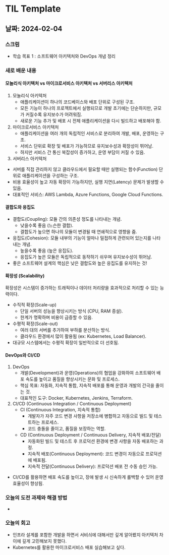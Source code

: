 # TIL Template

## 날짜: 2024-02-04

### 스크럼
- 학습 목표 1 : 소프트웨어 아키텍처와 DevOps 개념 정리

### 새로 배운 내용
#### 모놀리식 아키텍처 vs 마이크로서비스 아키텍처 vs 서버리스 아키텍처
1. 모놀리식 아키텍처
   - 애플리케이션이 하나의 코드베이스와 배포 단위로 구성된 구조.
   - 모든 기능이 하나의 프로젝트에서 실행되므로 개발 초기에는 단순하지만, 규모가 커질수록 유지보수가 어려워짐. 
   - 새로운 기능 추가 및 배포 시 전체 애플리케이션을 다시 빌드하고 배포해야 함.
2. 마이크로서비스 아키텍처
   - 애플리케이션을 여러 개의 독립적인 서비스로 분리하여 개발, 배포, 운영하는 구조. 
   - 서비스 단위로 확장 및 배포가 가능하므로 유지보수성과 확장성이 뛰어남. 
   - 하지만 서비스 간 통신 복잡성이 증가하고, 운영 부담이 커질 수 있음.
3. 서버리스 아키텍처
- 서버를 직접 관리하지 않고 클라우드에서 필요할 때만 실행되는 함수(Function) 단위로 애플리케이션을 구성하는 구조. 
- 비용 효율성이 높고 자동 확장이 가능하지만, 실행 지연(Latency) 문제가 발생할 수 있음. 
- 대표적인 서비스: AWS Lambda, Azure Functions, Google Cloud Functions.

#### 결합도와 응집도
- 결합도(Coupling): 모듈 간의 의존성 정도를 나타내는 개념.
  - 낮을수록 좋음 (느슨한 결합).
  - 결합도가 높으면 하나의 모듈이 변경될 때 연쇄적으로 영향을 줌.
- 응집도(Cohesion): 모듈 내부의 기능이 얼마나 밀접하게 관련되어 있는지를 나타내는 개념.
  - 높을수록 좋음 (높은 응집도). 
  - 응집도가 높은 모듈은 독립적으로 동작하기 쉬우며 유지보수성이 뛰어남.
- 좋은 소프트웨어 설계의 핵심은 낮은 결합도와 높은 응집도를 유지하는 것!

#### 확장성 (Scalability)
확장성은 시스템이 증가하는 트래픽이나 데이터 처리량을 효과적으로 처리할 수 있는 능력이다.
- 수직적 확장(Scale-up)
  - 단일 서버의 성능을 향상시키는 방식 (CPU, RAM 증설).
  - 한계가 명확하며 비용이 급증할 수 있음.
- 수평적 확장(Scale-out)
  - 여러 대의 서버를 추가하여 부하를 분산하는 방식.
  - 클라우드 환경에서 많이 활용됨 (ex: Kubernetes, Load Balancer).
- 대규모 시스템에서는 수평적 확장이 일반적으로 더 선호됨.

#### DevOps와 CI/CD
1. DevOps
   - 개발(Development)과 운영(Operations)의 협업을 강화하여 소프트웨어 배포 속도를 높이고 품질을 향상시키는 문화 및 프로세스.
   - 핵심 목표: 자동화, 지속적 통합, 지속적 배포를 통해 운영과 개발의 간극을 줄이는 것.
   - 대표적인 도구: Docker, Kubernetes, Jenkins, Terraform.
2. CI/CD (Continuous Integration / Continuous Deployment)
   - CI (Continuous Integration, 지속적 통합)
     - 개발자가 자주 코드 변경 사항을 저장소에 병합하고 자동으로 빌드 및 테스트하는 프로세스.
     - 코드 충돌을 줄이고, 품질을 보장하는 역할.
   - CD (Continuous Deployment / Continuous Delivery, 지속적 배포/전달)
     - 자동화된 빌드 및 테스트 후 프로덕션 환경에 변경 사항을 자동 배포하는 과정.
     - 지속적 배포(Continuous Deployment): 코드 변경이 자동으로 프로덕션에 배포됨.
     - 지속적 전달(Continuous Delivery): 프로덕션 배포 전 수동 승인 가능.
- CI/CD를 활용하면 배포 속도를 높이고, 장애 발생 시 신속하게 롤백할 수 있어 운영 효율성이 향상됨.

### 오늘의 도전 과제와 해결 방법
-

### 오늘의 회고
- 인프라 설계를 포함한 개발을 하면서 서비싀에 대해서만 깊게 알아봤지 아키텍처 차이에 깊게 고민해보지 못했다.
- Kubernetes를 활용한 마이크로서비스 배포 실습해보고 싶다.